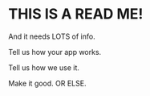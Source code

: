 # THIS IS A READ ME!

And it needs LOTS of info.

Tell us how your app works.

Tell us how we use it.

Make it good. OR ELSE.